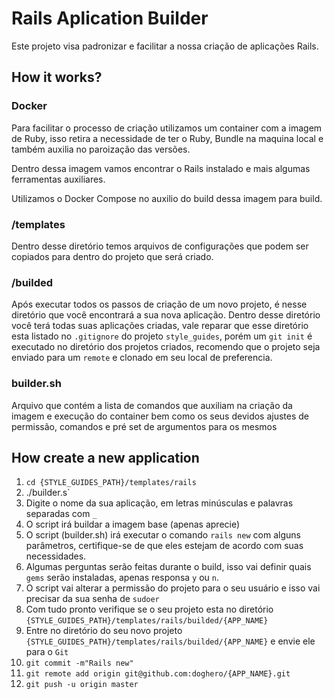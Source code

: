 # Rails Aplication Builder

Este projeto visa padronizar e facilitar a nossa criação de aplicações Rails.

## How it works?

### Docker
Para facilitar o processo de criação utilizamos um container com a imagem de Ruby, isso retira a necessidade de ter o Ruby, Bundle na maquina local e também auxilia no paroização das versões.

Dentro dessa imagem vamos encontrar o Rails instalado e mais algumas ferramentas auxiliares.

Utilizamos o Docker Compose no auxilio do build dessa imagem para build.

### /templates
Dentro desse diretório temos arquivos de configurações que podem ser copiados para dentro do projeto que será criado.

### /builded
Após executar todos os passos de criação de um novo projeto, é nesse diretório que você encontrará a sua nova aplicação.
Dentro desse diretório você terá todas suas aplicações criadas, vale reparar que esse diretório esta listado no `.gitignore` do projeto `style_guides`, porém um `git init` é executado no diretório dos projetos criados, recomendo que o projeto seja enviado para um `remote` e clonado em seu local de preferencia.

### builder.sh
Arquivo que contém a lista de comandos que auxiliam na criação da imagem e execução do container bem como os seus devidos ajustes de permissão, comandos e pré set de argumentos para os mesmos

## How create a new application

1. `cd {STYLE_GUIDES_PATH}/templates/rails`
2. ./builder.s`
3. Digite o nome da sua aplicação, em letras minúsculas e palavras separadas com `_`
4. O script irá buildar a imagem base (apenas aprecie)
5. O script (builder.sh) irá executar o comando `rails new` com alguns parâmetros, certifique-se de que eles estejam de acordo com suas necessidades.
6. Algumas perguntas serão feitas durante o build, isso vai definir quais `gems` serão instaladas, apenas responsa `y` ou `n`.
7. O script vai alterar a permissão do projeto para o seu usuário e isso vai precisar da sua senha de `sudoer`
8. Com tudo pronto verifique se o seu projeto esta no diretório `{STYLE_GUIDES_PATH}/templates/rails/builded/{APP_NAME}`
9. Entre no diretório do seu novo projeto `{STYLE_GUIDES_PATH}/templates/rails/builded/{APP_NAME}` e envie ele para o `Git`
  1. `git commit -m"Rails new"`
  2. `git remote add origin git@github.com:doghero/{APP_NAME}.git`
  3. `git push -u origin master`